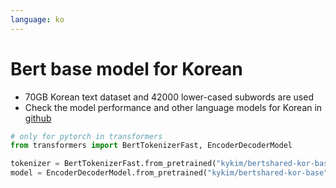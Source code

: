 ```yaml
---
language: ko
---
```


# Bert base model for Korean

* 70GB Korean text dataset and 42000 lower-cased subwords are used
* Check the model performance and other language models for Korean in [github](https://github.com/kiyoungkim1/LM-kor)

```python
# only for pytorch in transformers
from transformers import BertTokenizerFast, EncoderDecoderModel

tokenizer = BertTokenizerFast.from_pretrained("kykim/bertshared-kor-base")
model = EncoderDecoderModel.from_pretrained("kykim/bertshared-kor-base")
```